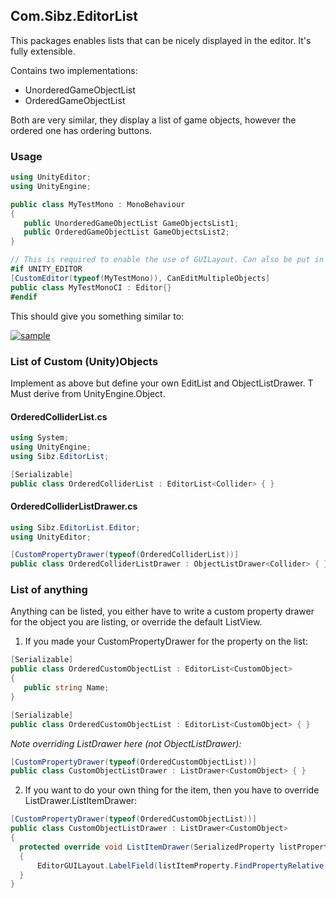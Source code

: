 ## Com.Sibz.EditorList
This packages enables lists that can be nicely displayed in the editor. It's fully extensible.

Contains two implementations:
 - UnorderedGameObjectList
 - OrderedGameObjectList
 
 Both are very similar, they display a list of game objects, however the ordered one has ordering buttons.
 
 ### Usage 
 
 ```csharp
using UnityEditor;
using UnityEngine;

public class MyTestMono : MonoBehaviour
{
    public UnorderedGameObjectList GameObjectsList1;
    public OrderedGameObjectList GameObjectsList2;
}

// This is required to enable the use of GUILayout. Can also be put in own file.
#if UNITY_EDITOR
[CustomEditor(typeof(MyTestMono)), CanEditMultipleObjects]
public class MyTestMonoCI : Editor{}
#endif
 ```
This should give you something similar to:

<a href="https://imgbb.com/"><img src="https://i.ibb.co/Cbn9DSj/sample.png" alt="sample" border="0"></a>

### List of Custom (Unity)Objects

Implement as above but define your own  EditList<T> and ObjectListDrawer<T>. T Must derive from UnityEngine.Object.
 #### OrderedColliderList.cs
 ```csharp
 using System;
using UnityEngine;
using Sibz.EditorList;

[Serializable]
public class OrderedColliderList : EditorList<Collider> { }
 ```
 #### OrderedColliderListDrawer.cs
 ```csharp
 using Sibz.EditorList.Editor;
using UnityEditor;

[CustomPropertyDrawer(typeof(OrderedColliderList))]
public class OrderedColliderListDrawer : ObjectListDrawer<Collider> { }
 ```

### List of anything
Anything can be listed, you either have to write a custom property drawer for the object you are listing, or override the default ListView.

 1. If you made your CustomPropertyDrawer for the property on the list:
 ```csharp
 [Serializable]
public class OrderedCustomObjectList : EditorList<CustomObject>
{
    public string Name;
}
```

 ```csharp
[Serializable]
public class OrderedCustomObjectList : EditorList<CustomObject> { }
 ```
 
*Note overriding ListDrawer here (not ObjectListDrawer):* 
       
 ```csharp
[CustomPropertyDrawer(typeof(OrderedCustomObjectList))]
public class CustomObjectListDrawer : ListDrawer<CustomObject> { }
 ```
  2. If you want to do your own thing for the item, then you have to override ListDrawer.ListItemDrawer:
  
  ```csharp
  [CustomPropertyDrawer(typeof(OrderedCustomObjectList))]
public class CustomObjectListDrawer : ListDrawer<CustomObject>
{
    protected override void ListItemDrawer(SerializedProperty listProperty, SerializedProperty listItemProperty, int index)
    {
        EditorGUILayout.LabelField(listItemProperty.FindPropertyRelative("Name").stringValue);
    }
}
  ```
